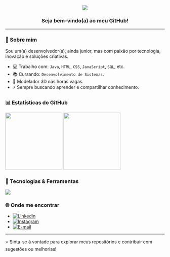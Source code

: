 <p align="center">
  <img src="https://capsule-render.vercel.app/api?type=venom&height=150&color=gradient&text=Julio%20Henrique%20Busarello&fontAlign=50&animation=fadeIn&textBg=false&fontSize=40&desc=Desenvolvedor%20Junior&descAlign=50&descAlignY=68&fontColor=F1F1F1"/>
</p>

<h3 align="center">Seja bem-vindo(a) ao meu GitHub!</h3>
<hr>
  
### 🚀 Sobre mim
Sou um(a) desenvolvedor(a), ainda junior, mas com paixão por tecnologia, inovação e soluções criativas.  

- 💻 Trabalho com: `Java`, `HTML`, `CSS`, `JavaScript`, `SQL`, etc.
- 📚 Cursando: `Desenvolvimento de Sistemas`.
- 🚗 Modelador 3D nas horas vagas.
- ⚡ Sempre buscando aprender e compartilhar conhecimento.

### 📊 Estatísticas do GitHub
<p align="left">
  <img height="180em" src="https://github-readme-stats.vercel.app/api?username=JulioBusarello&show_icons=true&theme=radical&include_all_commits=true&count_private=false&hide_border=false"/>
  <img height="180em" src="https://github-readme-stats.vercel.app/api/top-langs/?username=JulioBusarello&layout=compact&langs_count=6&theme=radical&hide_border=false"/>
</p>



### 🧰 Tecnologias & Ferramentas
<p>
  <img src="https://skillicons.dev/icons?i=java,mysql,html,css,spring,lua" />
</p>

### 🌐 Onde me encontrar
- [![LinkedIn](https://img.shields.io/badge/LinkedIn-blue?style=flat)](https://www.linkedin.com/in/j%C3%BAlio-henrique-busarello-614259212/)
- [![Instagram](https://img.shields.io/badge/Instagram-E4405F?style=flat)](https://www.instagram.com/julio_busarello/)
- [![E-mail](https://img.shields.io/badge/Email-D44638?style=flat)](mailto:juliohenri.busarello@gmail.com)

---

⭐️ Sinta-se à vontade para explorar meus repositórios e contribuir com sugestões ou melhorias!
